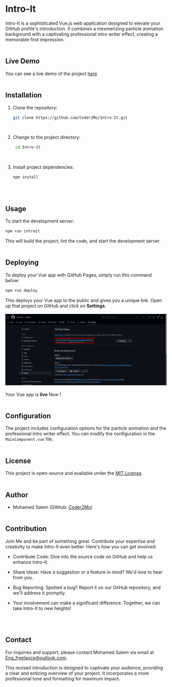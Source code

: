# Intro-It

Intro-It is a sophisticated Vue.js web application designed to elevate your GitHub profile's
introduction. It combines a mesmerizing particle animation background with a captivating
professional intro writer effect, creating a memorable first impression.
<br>
<br>

## Live Demo

You can see a live demo of the project [here](https://coder2mo.github.io/Intro-It/)
<br>
<br>

## Installation

1. Clone the repository:

   ```bash
   git clone https://github.com/Coder2Mo/Intro-It.git
   ```

   <br>

2. Change to the project directory:

   ```bash
    cd Intro-It
   ```

   <br>

3. Install project dependencies:

   ```bash
   npm install
   ```

   <br>
   <br>

## Usage

To start the development server:

```bash
npm run introit
```

This will build the project, lint the code, and start the development server.
<br>
<br>

## Deploying

To deploy your Vue app with GitHub Pages, simply run this command below:


```bash
npm run deploy
```

This deploys your Vue app to the public and gives you a unique link. Open up that project on GitHub and click on <strong>Settings</strong>.
<br>
<br>
![A photo explaining how to deploy our vue project on github pages](https://github.com/Coder2Mo/Intro-It/blob/main/src/assets/1.png?raw=true)
<br>
<br>
Your Vue app is <strong>live</strong> Now !
<br>
<br>

## Configuration

The project includes configuration options for the particle animation and the professional intro writer effect. You can modify the configuration in the `MainComponent.vue` file.
<br>
<br>

## License

This project is open-source and available under the [MIT License](LICENSE).
<br>
<br>

## Author

- Mohamed Salem (GitHub: [Coder2Mo](https://github.com/Coder2Mo))
  <br>
  <br>

## Contribution

Join Me and be part of something great. Contribute your expertise and creativity to make Intro-It even better. Here's how you can get involved:

- Contribute Code: Dive into the source code on GitHub and help us enhance Intro-It.
  
- Share Ideas: Have a suggestion or a feature in mind? We'd love to hear from you.

- Bug Reporting: Spotted a bug? Report it on our GitHub repository, and we'll address it promptly.

- Your involvement can make a significant difference. Together, we can take Intro-It to new heights!
<br>
<br>

## Contact

For inquiries and support, please contact Mohamed Salem via email at [Eng_freelance@outlook.com](mailto:Eng_freelance@outlook.com).

This revised introduction is designed to captivate your audience, providing a clear and enticing overview of your project. It incorporates a more professional tone and formatting for maximum impact.
